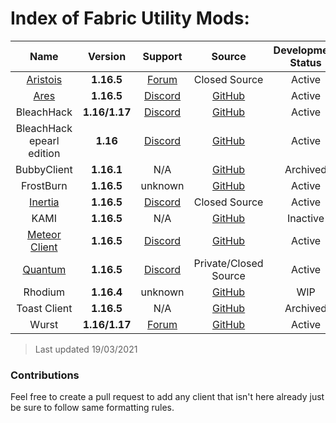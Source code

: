 # Index of Fabric Utility Mods:

| Name | Version | Support | Source | Development Status |
|:-:|:-:|:-:|:-:|:-:|
| [Aristois](https://aristois.net/) | **1.16.5** | [Forum](https://discuss.aristois.net/) | Closed Source | Active |
| [Ares](https://aresclient.org/) | **1.16.5** | [Discord](https://discord.com/invite/GtBgknj) | [GitHub](https://github.com/AresClient/ares) | Active |
| BleachHack | **1.16/1.17** | [Discord](https://discord.com/invite/qQUNcnBc) | [GitHub](https://github.com/BleachDrinker420/bleachhack-1.14) | Active |
| BleachHack epearl edition | **1.16** | [Discord](https://discord.com/invite/FMNCMnTF) | [GitHub](https://github.com/22s/bleachhack-1.16-epearl-edition) | Active |
| BubbyClient | **1.16.1** | N/A | [GitHub](https://github.com/BubbyRoosh1/BubbyClient-Fabric-1.16) | Archived |
| FrostBurn | **1.16.5** | unknown | [GitHub](https://github.com/evaan/FrostBurn) | Active |
| [Inertia](https://inertiaclient.com/) | **1.16.5** | [Discord](https://discord.com/invite/ZyMKgSm) | Closed Source | Active |
| KAMI | **1.16.5** | N/A | [GitHub](https://github.com/zeroeightysix/KAMI) | Inactive |
| [Meteor Client](https://meteorclient.com/) | **1.16.5** | [Discord](https://discord.com/invite/bBGQZvd) | [GitHub](https://github.com/MeteorDevelopment/meteor-client) | Active |
| [Quantum](http://quantumclient.org/) |  **1.16.5**  | [Discord](https://discord.gg/DC358waTEZ) | Private/Closed Source | Active |
| Rhodium | **1.16.4** | unknown | [GitHub](https://github.com/IUDevman/Rhodium) | WIP |
| Toast Client | **1.16.5** | N/A | [GitHub](https://github.com/RemainingToast/toastclient) | Archived |
| Wurst | **1.16/1.17** | [Forum](https://www.wurstclient.net/tutorials/) | [GitHub](https://github.com/Wurst-Imperium/Wurst7) | Active |

> Last updated 19/03/2021

### Contributions  
Feel free to create a pull request to add any client that isn't here already just be sure to follow same formatting rules.
